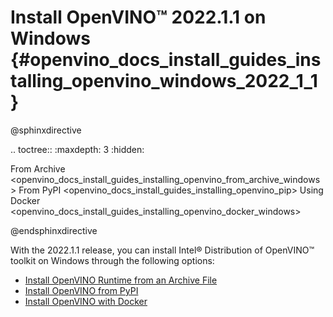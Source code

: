 # Install OpenVINO™ 2022.1.1 on Windows {#openvino_docs_install_guides_installing_openvino_windows_2022_1_1}

@sphinxdirective

.. toctree::
   :maxdepth: 3
   :hidden:

   From Archive <openvino_docs_install_guides_installing_openvino_from_archive_windows>
   From PyPI <openvino_docs_install_guides_installing_openvino_pip>
   Using Docker <openvino_docs_install_guides_installing_openvino_docker_windows>

@endsphinxdirective

With the 2022.1.1 release, you can install Intel® Distribution of OpenVINO™ toolkit on Windows through the following options: 

* [Install OpenVINO Runtime from an Archive File](installing-openvino-from-archive-windows.md)
* [Install OpenVINO from PyPI](../installing-openvino-pip.md)
* [Install OpenVINO with Docker](../installing-openvino-docker-windows.md)
